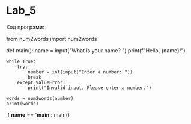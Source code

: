 # Lab_5
Код програми:

from num2words import num2words

def main():
    name = input("What is your name? ")
    print(f"Hello, {name}!")

    while True:
        try:
            number = int(input("Enter a number: "))
            break
        except ValueError:
            print("Invalid input. Please enter a number.")

    words = num2words(number)
    print(words)

if __name__ == '__main__':
    main()
